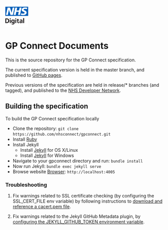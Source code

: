 <img src="images/logo.png" height=72>

# GP Connect Documents

This is the source repository for the GP Connect specification.

The current specification version is held in the master branch, and published to <a href="https://nhsconnect.github.io/gpconnect/">GitHub pages</a>.

Previous versions of the specification are held in release/* branches (and tagged), and published to the <a href="https://developer.nhs.uk/gp-connect-specification-versions/">NHS Developer Network</a>.

## Building the specification

To build the GP Connect specification locally

- Clone the repository: `git clone https://github.com/nhsconnect/gpconnect.git`
- Install [Ruby](https://www.ruby-lang.org/en/documentation/installation/#homebrew)
- Install Jekyll
  - Install [Jekyll](https://jekyllrb.com/docs/installation/) for OS X/Linux
  - Install [Jekyll](https://jekyllrb.com/docs/windows/) for Windows
- Navigate to your gpconnect directory and run: `bundle install`
- Now run Jekyll: `bundle exec jekyll serve`
- Browse website [Browser](http://localhost:4005): `http://localhost:4005`

### Troubleshooting

1) Fix warnings related to SSL certificate checking (by configuring the SSL_CERT_FILE env variable) by following instructions to [download and reference a cacert.pem file](https://gist.github.com/fnichol/867550).

2) Fix warnings related to the Jekyll GitHub Metadata plugin, by [configuring the JEKYLL_GITHUB_TOKEN environment variable](https://github.com/jekyll/github-metadata).
